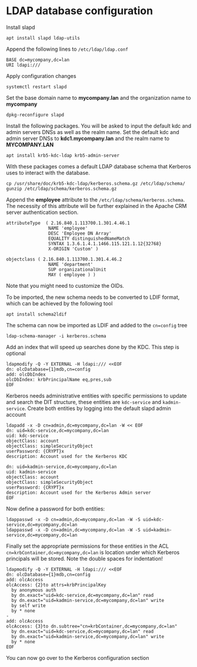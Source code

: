 # LDAP database configuration

Install slapd
```
apt install slapd ldap-utils
```

Append the following lines to `/etc/ldap/ldap.conf`
```
BASE dc=mycompany,dc=lan
URI ldapi:///
```

Apply configuration changes
```
systemctl restart slapd
```

Set the base domain name to **mycompany.lan** and the organization name to **mycompany**
```
dpkg-reconfigure slapd
```

Install the following packages.
You will be asked to input the default kdc and admin servers DNSs as well as the realm name.
Set the default kdc and admin server DNSs to **kdc1.mycompany.lan** and the realm name to **MYCOMPANY.LAN**
```
apt install krb5-kdc-ldap krb5-admin-server
```

With these packages comes a default LDAP database schema that Kerberos uses to interact with the database.
```
cp /usr/share/doc/krb5-kdc-ldap/kerberos.schema.gz /etc/ldap/schema/
gunzip /etc/ldap/schema/kerberos.schema.gz
```


Append the **employee** attribute to the `/etc/ldap/schema/kerberos.schema`. The necessity of this attribute will be further explained in the Apache CRM server authentication section.
```
attributeType  ( 2.16.840.1.113700.1.301.4.46.1
                NAME 'employee'
                DESC 'Employee DN Array'
                EQUALITY distinguishedNameMatch
                SYNTAX 1.3.6.1.4.1.1466.115.121.1.12{32768}
                X-ORIGIN 'Custom' )

objectclass ( 2.16.840.1.113700.1.301.4.46.2
                NAME 'department'
                SUP organizationalUnit
                MAY ( employee ) )

```
Note that you might need to customize the OIDs.

To be imported, the new schema needs to be converted to LDIF format, which can be achieved by the following tool
```
apt install schema2ldif
```

The schema can now be imported as LDIF and added to the `cn=config` tree
```
ldap-schema-manager -i kerberos.schema
```

Add an index that will speed up searches done by the KDC. This step is optional
```
ldapmodify -Q -Y EXTERNAL -H ldapi:/// <<EOF
dn: olcDatabase={1}mdb,cn=config
add: olcDbIndex
olcDbIndex: krbPrincipalName eq,pres,sub
EOF
```

Kerberos needs administrative entities with specific permissions to update and search the DIT structure, these entities are `kdc-service` and `kadmin-service`.
Create both entities by logging into the default slapd admin account

```
ldapadd -x -D cn=admin,dc=mycompany,dc=lan -W << EOF
dn: uid=kdc-service,dc=mycompany,dc=lan
uid: kdc-service
objectClass: account
objectClass: simpleSecurityObject
userPassword: {CRYPT}x
description: Account used for the Kerberos KDC

dn: uid=kadmin-service,dc=mycompany,dc=lan
uid: kadmin-service
objectClass: account
objectClass: simpleSecurityObject
userPassword: {CRYPT}x
description: Account used for the Kerberos Admin server
EOF
```


Now define a password for both entities:
```
ldappasswd -x -D cn=admin,dc=mycompany,dc=lan -W -S uid=kdc-service,dc=mycompany,dc=lan
ldappasswd -x -D cn=admin,dc=mycompany,dc=lan -W -S uid=kadmin-service,dc=mycompany,dc=lan
```

Finally set the appropriate permissions for these entities in the ACL
`cn=krbContainer,dc=mycompany,dc=lan` is location under which Kerberos principals will be stored.
Note the double spaces for indentation!
```
ldapmodify -Q -Y EXTERNAL -H ldapi:/// <<EOF
dn: olcDatabase={1}mdb,cn=config
add: olcAccess
olcAccess: {2}to attrs=krbPrincipalKey
  by anonymous auth
  by dn.exact="uid=kdc-service,dc=mycompany,dc=lan" read
  by dn.exact="uid=kadmin-service,dc=mycompany,dc=lan" write
  by self write
  by * none
-
add: olcAccess
olcAccess: {3}to dn.subtree="cn=krbContainer,dc=mycompany,dc=lan"
  by dn.exact="uid=kdc-service,dc=mycompany,dc=lan" read
  by dn.exact="uid=kadmin-service,dc=mycompany,dc=lan" write
  by * none
EOF
```

You can now go over to the Kerberos configuration section